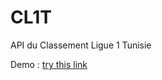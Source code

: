 # CL1T
API du Classement Ligue 1 Tunisie

Demo : [try this link](http://ineedto.work/airport/foot.php)
